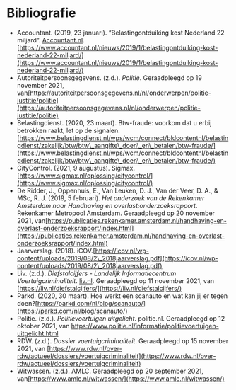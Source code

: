 # Bibliografie

* Accountant. (2019, 23 januari). “Belastingontduiking kost Nederland 22 miljard”. [Accountant.nl](http://accountant.nl).[https://www.accountant.nl/nieuws/2019/1/belastingontduiking-kost-nederland-22-miljard/](https://www.accountant.nl/nieuws/2019/1/belastingontduiking-kost-nederland-22-miljard/)
* Autoriteitpersoonsgegevens. (z.d.). _Politie_. Geraadpleegd op 19 november 2021, van[https://autoriteitpersoonsgegevens.nl/nl/onderwerpen/politie-justitie/politie](https://autoriteitpersoonsgegevens.nl/nl/onderwerpen/politie-justitie/politie)
* Belastingdienst. (2020, 23 maart). Btw-fraude: voorkom dat u erbij betrokken raakt, let op de signalen.[https://www.belastingdienst.nl/wps/wcm/connect/bldcontentnl/belastingdienst/zakelijk/btw/btw\_aangifte\_doen\_en\_betalen/btw-fraude/](https://www.belastingdienst.nl/wps/wcm/connect/bldcontentnl/belastingdienst/zakelijk/btw/btw\_aangifte\_doen\_en\_betalen/btw-fraude/)
* CityControl. (2021, 9 augustus). Sigmax.[https://www.sigmax.nl/oplossing/citycontrol/](https://www.sigmax.nl/oplossing/citycontrol/)
* De Ridder, J., Oppenhuis, E., Van Leuken, D. J., Van der Veer, D. A., & MSc, R. J. (2019, 5 februari). _Het onderzoek van de Rekenkamer Amsterdam naar Handhaving en overlast:onderzoeksrapport_. Rekenkamer Metropool Amsterdam. Geraadpleegd op 20 november 2021, van[https://publicaties.rekenkamer.amsterdam.nl/handhaving-en-overlast-onderzoeksrapport/index.html](https://publicaties.rekenkamer.amsterdam.nl/handhaving-en-overlast-onderzoeksrapport/index.html)
* Jaarverslag. (2018). iCOV.[https://icov.nl/wp-content/uploads/2019/08/2\_2018jaarverslag.pdf](https://icov.nl/wp-content/uploads/2019/08/2\_2018jaarverslag.pdf)
* Liv. (z.d.). _Diefstalcijfers - Landelijk Informatiecentrum Voertuigcriminaliteit_. [liv.nl](http://liv.nl). Geraadpleegd op 11 november 2021, van [https://liv.nl/diefstalcijfers/](https://liv.nl/diefstalcijfers/)
* Parkd. (2020, 30 maart). Hoe werkt een scanauto en wat kan jij er tegen doen?[https://parkd.com/nl/blog/scanauto/](https://parkd.com/nl/blog/scanauto/)
* Politie. (z.d.). _Politievoertuigen uitgelicht_. politie.nl. Geraadpleegd op 12 oktober 2021, van https://www.politie.nl/informatie/politievoertuigen-uitgelicht.html
* RDW. (z.d.). _Dossier voertuigcriminaliteit_. Geraadpleegd op 15 november 2021, van [https://www.rdw.nl/over-rdw/actueel/dossiers/voertuigcriminaliteit](https://www.rdw.nl/over-rdw/actueel/dossiers/voertuigcriminaliteit)
* Witwassen. (z.d.). AMLC. Geraadpleegd op 20 september 2021, van[https://www.amlc.nl/witwassen/](https://www.amlc.nl/witwassen/)
